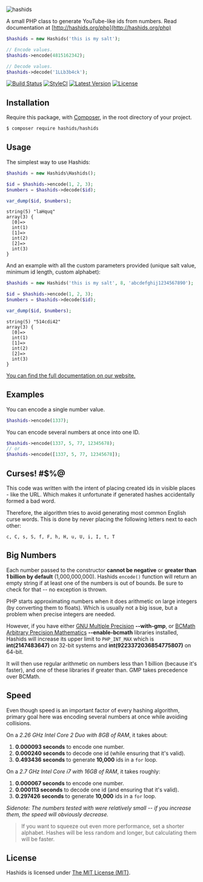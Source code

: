 ![hashids](http://hashids.org/public/img/hashids.gif)

A small PHP class to generate YouTube-like ids from numbers. Read documentation at [http://hashids.org/php](http://hashids.org/php)

```php
$hashids = new Hashids('this is my salt');

// Encode values.
$hashids->encode(4815162342);

// Decode values.
$hashids->decode('1LLb3b4ck');
```

[![Build Status](https://img.shields.io/travis/ivanakimov/hashids.php/master.svg?style=flat)](https://travis-ci.org/ivanakimov/hashids.php)
[![StyleCI](https://styleci.io/repos/4026744/shield?style=flat)](https://styleci.io/repos/4026744)
[![Latest Version](https://img.shields.io/packagist/v/hashids/hashids.svg?style=flat)](https://github.com/ivanakimov/hashids.php/releases)
[![License](https://img.shields.io/packagist/l/hashids/hashids.svg?style=flat)](https://packagist.org/packages/hashids/hashids)

## Installation
Require this package, with [Composer](https://getcomposer.org), in the root directory of your project.

```bash
$ composer require hashids/hashids
```

## Usage

The simplest way to use Hashids:

```php
$hashids = new Hashids\Hashids();

$id = $hashids->encode(1, 2, 3);
$numbers = $hashids->decode($id);

var_dump($id, $numbers);
```

```
string(5) "laHquq"
array(3) {
  [0]=>
  int(1)
  [1]=>
  int(2)
  [2]=>
  int(3)
}
```

And an example with all the custom parameters provided (unique salt value, minimum id length, custom alphabet):

```php
$hashids = new Hashids('this is my salt', 8, 'abcdefghij1234567890');

$id = $hashids->encode(1, 2, 3);
$numbers = $hashids->decode($id);

var_dump($id, $numbers);
```

```
string(5) "514cdi42"
array(3) {
  [0]=>
  int(1)
  [1]=>
  int(2)
  [2]=>
  int(3)
}
```

[You can find the full documentation on our website.](http://hashids.org)

## Examples

You can encode a single number value.

```php
$hashids->encode(1337);
```

You can encode several numbers at once into one ID.

```php
$hashids->encode(1337, 5, 77, 12345678);
// or
$hashids->encode([1337, 5, 77, 12345678]);
```

## Curses! #$%@

This code was written with the intent of placing created ids in visible places - like the URL. Which makes it unfortunate if generated hashes accidentally formed a bad word.

Therefore, the algorithm tries to avoid generating most common English curse words. This is done by never placing the following letters next to each other:

```
c, C, s, S, f, F, h, H, u, U, i, I, t, T
```

## Big Numbers

Each number passed to the constructor **cannot be negative** or **greater than 1 billion by default** (1,000,000,000). Hashids `encode()` function will return an empty string if at least one of the numbers is out of bounds. Be sure to check for that -- no exception is thrown.

PHP starts approximating numbers when it does arithmetic on large integers (by converting them to floats). Which is usually not a big issue, but a problem when precise integers are needed.

However, if you have either [GNU Multiple Precision](https://secure.php.net/manual/en/book.gmp.php) **--with-gmp**, or [BCMath Arbitrary Precision Mathematics](https://secure.php.net/manual/en/book.bc.php) **--enable-bcmath** libraries installed, Hashids will increase its upper limit to `PHP_INT_MAX` which is **int(2147483647)** on 32-bit systems and **int(9223372036854775807)** on 64-bit.

It will then use regular arithmetic on numbers less than 1 billion (because it's faster), and one of these libraries if greater than. GMP takes precedence over BCMath.

## Speed

Even though speed is an important factor of every hashing algorithm, primary goal here was encoding several numbers at once while avoiding collisions.

On a *2.26 GHz Intel Core 2 Duo with 8GB of RAM*, it takes about:

1. **0.000093 seconds** to encode one number.
2. **0.000240 seconds** to decode one id (while ensuring that it's valid).
3. **0.493436 seconds** to generate **10,000** ids in a `for` loop.

On a *2.7 GHz Intel Core i7 with 16GB of RAM*, it takes roughly:

1. **0.000067 seconds** to encode one number.
2. **0.000113 seconds** to decode one id (and ensuring that it's valid).
3. **0.297426 seconds** to generate **10,000** ids in a `for` loop.

*Sidenote: The numbers tested with were relatively small -- if you increase them, the speed will obviously decrease.*

> If you want to squeeze out even more performance, set a shorter alphabet. Hashes will be less random and longer, but calculating them will be faster.

## License

Hashids is licensed under [The MIT License (MIT)](LICENSE).
